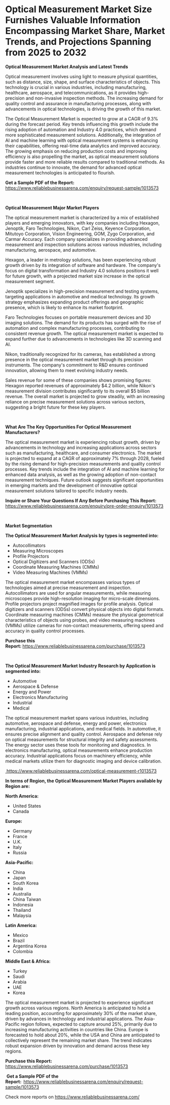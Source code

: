 <p><h1>Optical Measurement Market Size Furnishes Valuable Information Encompassing Market Share, Market Trends, and Projections Spanning from 2025 to 2032</h1></p><p><strong>Optical Measurement Market Analysis and Latest Trends</strong></p>
<p><p>Optical measurement involves using light to measure physical quantities, such as distance, size, shape, and surface characteristics of objects. This technology is crucial in various industries, including manufacturing, healthcare, aerospace, and telecommunications, as it provides high-precision and non-invasive inspection methods. The increasing demand for quality control and assurance in manufacturing processes, along with advancements in optical technologies, is driving the growth of this market.</p><p>The Optical Measurement Market is expected to grow at a CAGR of 9.3% during the forecast period. Key trends influencing this growth include the rising adoption of automation and Industry 4.0 practices, which demand more sophisticated measurement solutions. Additionally, the integration of AI and machine learning with optical measurement systems is enhancing their capabilities, offering real-time data analytics and improved accuracy. The growing emphasis on reducing production costs and improving efficiency is also propelling the market, as optical measurement solutions provide faster and more reliable results compared to traditional methods. As industries continue to innovate, the demand for advanced optical measurement technologies is anticipated to flourish.</p></p>
<p><strong>Get a Sample PDF of the Report:&nbsp;</strong> <a href="https://www.reliablebusinessarena.com/enquiry/request-sample/1013573?utm_campaign=1143&utm_medium=2&utm_source=Github&utm_content=ia&utm_term=06032025&utm_id=optical-measurement">https://www.reliablebusinessarena.com/enquiry/request-sample/1013573</a></p>
<p>&nbsp;</p>
<p><strong>Optical Measurement Major Market Players</strong></p>
<p><p>The optical measurement market is characterized by a mix of established players and emerging innovators, with key companies including Hexagon, Jenoptik, Faro Technologies, Nikon, Carl Zeiss, Keyence Corporation, Mitutoyo Corporation, Vision Engineering, GOM, Zygo Corporation, and Carmar Accuracy. Each company specializes in providing advanced measurement and inspection solutions across various industries, including manufacturing, aerospace, and automotive.</p><p>Hexagon, a leader in metrology solutions, has been experiencing robust growth driven by its integration of software and hardware. The company's focus on digital transformation and Industry 4.0 solutions positions it well for future growth, with a projected market size increase in the optical measurement segment.</p><p>Jenoptik specializes in high-precision measurement and testing systems, targeting applications in automotive and medical technology. Its growth strategy emphasizes expanding product offerings and geographic presence, which is likely to enhance its market footprint.</p><p>Faro Technologies focuses on portable measurement devices and 3D imaging solutions. The demand for its products has surged with the rise of automation and complex manufacturing processes, contributing to consistent revenue growth. The optical measurement market is expected to expand further due to advancements in technologies like 3D scanning and AI.</p><p>Nikon, traditionally recognized for its cameras, has established a strong presence in the optical measurement market through its precision instruments. The company's commitment to R&D ensures continued innovation, allowing them to meet evolving industry needs.</p><p>Sales revenue for some of these companies shows promising figures: Hexagon reported revenues of approximately $4.2 billion, while Nikon's measurement division contributes significantly to its overall $5 billion revenue. The overall market is projected to grow steadily, with an increasing reliance on precise measurement solutions across various sectors, suggesting a bright future for these key players.</p></p>
<p>&nbsp;</p>
<p><strong>What Are The Key Opportunities For Optical Measurement Manufacturers?</strong></p>
<p><p>The optical measurement market is experiencing robust growth, driven by advancements in technology and increasing applications across sectors such as manufacturing, healthcare, and consumer electronics. The market is projected to expand at a CAGR of approximately 7% through 2028, fueled by the rising demand for high-precision measurements and quality control processes. Key trends include the integration of AI and machine learning for enhanced data analysis, as well as the growing adoption of non-contact measurement techniques. Future outlook suggests significant opportunities in emerging markets and the development of innovative optical measurement solutions tailored to specific industry needs.</p></p>
<p><strong>Inquire or Share Your Questions If Any Before Purchasing This Report:</strong> <a href="https://www.reliablebusinessarena.com/enquiry/pre-order-enquiry/1013573?utm_campaign=1143&utm_medium=2&utm_source=Github&utm_content=ia&utm_term=06032025&utm_id=optical-measurement">https://www.reliablebusinessarena.com/enquiry/pre-order-enquiry/1013573</a></p>
<p>&nbsp;</p>
<p><strong>Market Segmentation</strong></p>
<p><strong>The Optical Measurement Market Analysis by types is segmented into:</strong></p>
<p><ul><li>Autocollimators</li><li>Measuring Microscopes</li><li>Profile Projectors</li><li>Optical Digitizers and Scanners (ODSs)</li><li>Coordinate Measuring Machines (CMMs)</li><li>Video Measuring Machines (VMMs)</li></ul></p>
<p><p>The optical measurement market encompasses various types of technologies aimed at precise measurement and inspection. Autocollimators are used for angular measurements, while measuring microscopes provide high-resolution imaging for micro-scale dimensions. Profile projectors project magnified images for profile analysis. Optical digitizers and scanners (ODSs) convert physical objects into digital formats. Coordinate measuring machines (CMMs) measure the physical geometrical characteristics of objects using probes, and video measuring machines (VMMs) utilize cameras for non-contact measurements, offering speed and accuracy in quality control processes.</p></p>
<p><strong>Purchase this Report:&nbsp;</strong><a href="https://www.reliablebusinessarena.com/purchase/1013573?utm_campaign=1143&utm_medium=2&utm_source=Github&utm_content=ia&utm_term=06032025&utm_id=optical-measurement">https://www.reliablebusinessarena.com/purchase/1013573</a></p>
<p>&nbsp;</p>
<p><strong>The Optical Measurement Market Industry Research by Application is segmented into:</strong></p>
<p><ul><li>Automotive</li><li>Aerospace & Defense</li><li>Energy and Power</li><li>Electronics Manufacturing</li><li>Industrial</li><li>Medical</li></ul></p>
<p><p>The optical measurement market spans various industries, including automotive, aerospace and defense, energy and power, electronics manufacturing, industrial applications, and medical fields. In automotive, it ensures precise alignment and quality control. Aerospace and defense rely on optical measurements for structural integrity and safety assessments. The energy sector uses these tools for monitoring and diagnostics. In electronics manufacturing, optical measurements enhance production accuracy. Industrial applications focus on machinery efficiency, while medical markets utilize them for diagnostic imaging and device calibration.</p></p>
<p><a href="https://www.reliablebusinessarena.com/optical-measurement-r1013573?utm_campaign=1143&utm_medium=2&utm_source=Github&utm_content=ia&utm_term=06032025&utm_id=optical-measurement">&nbsp;https://www.reliablebusinessarena.com/optical-measurement-r1013573</a></p>
<p><strong>In terms of Region, the Optical Measurement Market Players available by Region are:</strong></p>
<p>
    <p> <strong> North America: </strong>
        <ul>
            <li>United States</li>
            <li>Canada</li>
        </ul>
        </p> 
    <p> <strong> Europe: </strong>
        <ul>
            <li>Germany</li>
            <li>France</li>
            <li>U.K.</li>
            <li>Italy</li>
            <li>Russia</li>
        </ul>
        </p> 
    <p> <strong> Asia-Pacific: </strong>
        <ul>
            <li>China</li>
            <li>Japan</li>
            <li>South Korea</li>
            <li>India</li>
            <li>Australia</li>
            <li>China Taiwan</li>
            <li>Indonesia</li>
            <li>Thailand</li>
            <li>Malaysia</li>
        </ul>
        </p> 
    <p> <strong> Latin America: </strong>
        <ul>
            <li>Mexico</li>
            <li>Brazil</li>
            <li>Argentina Korea</li>
            <li>Colombia</li>
        </ul>
        </p> 
    <p> <strong> Middle East & Africa: </strong>
        <ul>
            <li>Turkey</li>
            <li>Saudi</li>
            <li>Arabia</li>
            <li>UAE</li>
            <li>Korea</li>
        </ul>
    </p>
    </p>
<p><p>The optical measurement market is projected to experience significant growth across various regions. North America is anticipated to hold a leading position, accounting for approximately 30% of the market share, driven by advances in technology and industrial applications. The Asia-Pacific region follows, expected to capture around 25%, primarily due to increasing manufacturing activities in countries like China. Europe is forecasted to hold about 20%, while the USA and China are anticipated to collectively represent the remaining market share. The trend indicates robust expansion driven by innovation and demand across these key regions.</p></p>
<p><strong>Purchase this Report: </strong><a href="https://www.reliablebusinessarena.com/purchase/1013573?utm_campaign=1143&utm_medium=2&utm_source=Github&utm_content=ia&utm_term=06032025&utm_id=optical-measurement">https://www.reliablebusinessarena.com/purchase/1013573</a></p>
<p>&nbsp;<strong>Get a Sample PDF of the Report:&nbsp;&nbsp;</strong><a href="https://www.reliablebusinessarena.com/enquiry/request-sample/1013573?utm_campaign=1143&utm_medium=2&utm_source=Github&utm_content=ia&utm_term=06032025&utm_id=optical-measurement">https://www.reliablebusinessarena.com/enquiry/request-sample/1013573</a></p>
<p><strong></strong></p>
<p>Check more reports on <a href="https://www.reliablebusinessarena.com/?utm_campaign=1143&utm_medium=2&utm_source=Github&utm_content=ia&utm_term=06032025&utm_id=optical-measurement">https://www.reliablebusinessarena.com/</a></p>